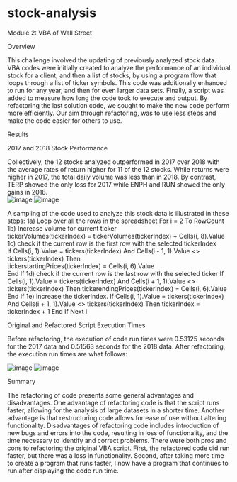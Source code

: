# stock-analysis
Module 2: VBA of Wall Street

Overview

This challenge involved the updating of previously analyzed stock data.  VBA codes were initially created to analyze the performance of an individual stock for a client, and then a list of stocks, by using a program flow that loops through a list of ticker symbols.  This code was additionally enhanced to run for any year, and then for even larger data sets.  Finally, a script was added to measure how long the code took to execute and output. By refactoring the last solution code, we sought to make the new code perform more efficiently.  Our aim through refactoring, was to use less steps and make the code easier for others to use.

Results

2017 and 2018 Stock Performance

Collectively, the 12 stocks analyzed outperformed in 2017 over 2018 with the average rates of return higher for 11 of the 12 stocks.  While returns were higher in 2017, the total daily volume was less than in 2018.  By contrast, TERP showed the only loss for 2017 while ENPH and RUN showed the only gains in 2018.  
 ![image](https://user-images.githubusercontent.com/100803302/158041133-a98dd268-832f-457a-86c7-02f41024ba0a.png)
 ![image](https://user-images.githubusercontent.com/100803302/158041141-0bdf0377-d5ab-4c9a-8e86-8630df48dd31.png)

A sampling of the code used to analyze this stock data is illustrated in these steps:
1a) Loop over all the rows in the spreadsheet
   For i = 2 To RowCount  
1b) Increase volume for current ticker         
        tickerVolumes(tickerIndex) = tickerVolumes(tickerIndex) + Cells(i, 8).Value
1c) check if the current row is the first row with the selected tickerIndex      
If Cells(i, 1).Value = tickers(tickerIndex) And Cells(i - 1, 1).Value <> tickers(tickerIndex) Then   
tickerstartingPrices(tickerIndex) = Cells(i, 6).Value     
End If
1d) check if the current row is the last row with the selected ticker
If Cells(i, 1).Value = tickers(tickerIndex) And Cells(i + 1, 1).Value <> tickers(tickerIndex) Then
        tickerendingPrices(tickerIndex) = Cells(i, 6).Value
End If
1e) Increase the tickerIndex.
If Cells(i, 1).Value = tickers(tickerIndex) And Cells(i + 1, 1).Value <> tickers(tickerIndex) Then
        tickerIndex = tickerIndex + 1
End If
Next i

Original and Refactored Script Execution Times

Before refactoring, the execution of code run times were 0.53125 seconds for the 2017 data and 0.51563 seconds for the 2018 data.  After refactoring, the execution run times are what follows:

![image](https://user-images.githubusercontent.com/100803302/158041169-60a8e7d3-78f4-419b-80d0-e0f983fbc09d.png)
![image](https://user-images.githubusercontent.com/100803302/158041179-56bc09d9-49f6-48b8-bbf9-4552735e5d00.png)

Summary

The refactoring of code presents some general advantages and disadvantages.  One advantage of refactoring code is that the script runs faster, allowing for the analysis of large datasets in a shorter time.  Another advantage is that restructuring code allows for ease of use without altering functionality.  Disadvantages of refactoring code includes introduction of new bugs and errors into the code, resulting in loss of functionality, and the time necessary to identify and correct problems. There were both pros and cons to refactoring the original VBA script.  First, the refactored code did run faster, but there was a loss in functionality.  Second, after taking more time to create a program that runs faster, I now have a program that continues to run after displaying the code run time.

